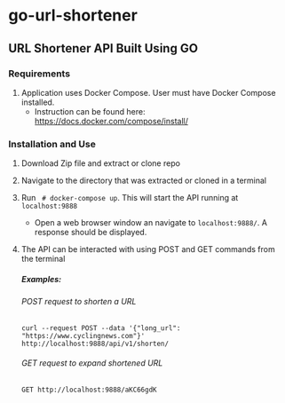 # go-url-shortener
## URL Shortener API Built Using GO

### Requirements
1. Application uses Docker Compose. User must have Docker Compose installed. 
    - Instruction can be found here: 
       https://docs.docker.com/compose/install/

### Installation and Use
1. Download Zip file and extract or clone repo
2. Navigate to the directory that was extracted or cloned in a terminal
3. Run ` # docker-compose up`. This will start the API running at `localhost:9888`
    - Open a web browser window an navigate to `localhost:9888/`. A response should be displayed.
4. The API can be interacted with using POST and GET commands from the terminal 
    
    ##### Examples: 
    
      ###### POST request to shorten a URL     
            
    ` curl --request POST --data '{"long_url": "https://www.cyclingnews.com"}'   http://localhost:9888/api/v1/shorten/ `
    
      ###### GET request to expand shortened URL
      
     ` GET http://localhost:9888/aKC66gdK `

